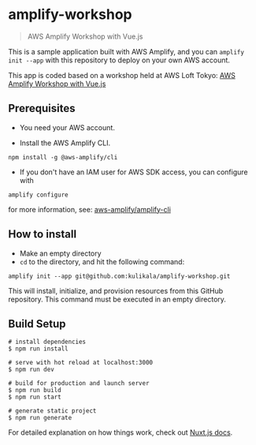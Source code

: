 # amplify-workshop

> AWS Amplify Workshop with Vue.js

This is a sample application built with AWS Amplify,
and you can `amplify init --app` with this repository
to deploy on your own AWS account.

This app is coded based on a workshop held at AWS Loft Tokyo: [AWS Amplify Workshop with Vue.js]

## Prerequisites

* You need your AWS account.

* Install the AWS Amplify CLI.

```shell
npm install -g @aws-amplify/cli
```

* If you don't have an IAM user for AWS SDK access, you can configure with

```shell
amplify configure
```

for more information, see: [aws-amplify/amplify-cli]

## How to install

* Make an empty directory
* `cd` to the directory, and hit the following command:

```shell
amplify init --app git@github.com:kulikala/amplify-workshop.git
```

This will install, initialize, and provision resources from this GitHub repository.
This command must be executed in an empty directory.

## Build Setup

```shell
# install dependencies
$ npm run install

# serve with hot reload at localhost:3000
$ npm run dev

# build for production and launch server
$ npm run build
$ npm run start

# generate static project
$ npm run generate
```

For detailed explanation on how things work, check out [Nuxt.js docs](https://nuxtjs.org).

[AWS Amplify Workshop with Vue.js]: http://educationhub-6b2905c0-43df-11ea-b56d-b55afd1e96dc.s3-website-us-east-1.amazonaws.com
[aws-amplify/amplify-cli]: https://github.com/aws-amplify/amplify-cli#commands-summary
